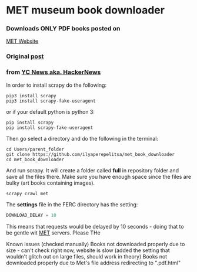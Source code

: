 # MET museum book downloader
### Downloads ONLY PDF books posted on
[MET Website](https://www.metmuseum.org/art/metpublications/all-available-titles)
### Original [post](https://news.ycombinator.com/item?id=16303046)
### from [YC News aka. HackerNews](https://news.ycombinator.com)

In order to install scrapy do the following:

```
pip3 install scrapy
pip3 install scrapy-fake-useragent
```
or if your default python is python 3:
```
pip install scrapy
pip install scrapy-fake-useragent
```

Then go select a directory and do the following in the terminal:

```
cd Users/parent_folder
git clone https://github.com/ilyaperepelitsa/met_book_downloader   
cd met_book_downloader
```

And run scrapy. It will create a folder called **full** in repository
folder and save all the files there. Make sure you have enough space
since the files are bulky (art books containing images).

```
scrapy crawl met
```

The **settings** file in the FERC directory has the setting:
``` python
DOWNLOAD_DELAY = 10
```
This means that requests would be delayed by 10 seconds - doing that to be gentle wit
[MET](https://www.metmuseum.org/art/metpublications/all-available-titles) servers. Please
THe

Known issues (checked manually)
Books not downloaded properly due to size - can't check right now, website is slow
(added the setting that wouldn't glitch out on large files, should work in theory)
Books not downloaded properly due to Met's file address redirecting to ".pdf.html"
